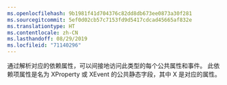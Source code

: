 ```yaml
---
ms.openlocfilehash: 9b1981f41d704376c82dd8db673ee0873a30f281
ms.sourcegitcommit: 5ef0d02cb57c7153fd9d5417cdcad45665af832e
ms.translationtype: HT
ms.contentlocale: zh-CN
ms.lasthandoff: 08/29/2019
ms.locfileid: "71140296"
---
```

通过解析对应的依赖属性，可以间接地访问此类型的每个公共属性和事件。 此依赖项属性是名为 XProperty  或 XEvent  的公共静态字段，其中 X 是对应的属性。